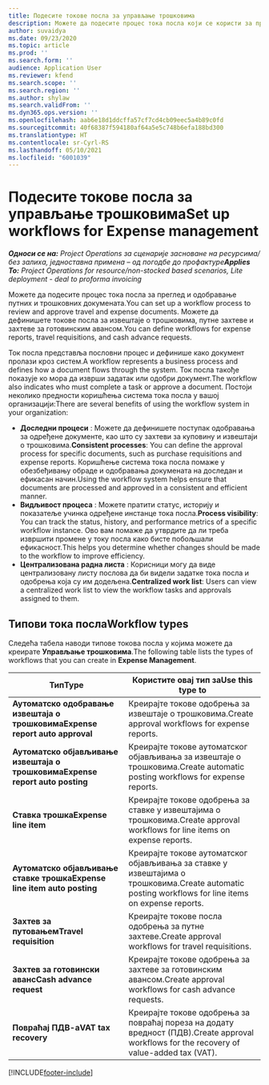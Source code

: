 ```yaml
---
title: Подесите токове посла за управљање трошковима
description: Можете да подесите процес тока посла који се користи за преглед и одобравање путних и трошковних докумената.
author: suvaidya
ms.date: 09/23/2020
ms.topic: article
ms.prod: ''
ms.search.form: ''
audience: Application User
ms.reviewer: kfend
ms.search.scope: ''
ms.search.region: ''
ms.author: shylaw
ms.search.validFrom: ''
ms.dyn365.ops.version: ''
ms.openlocfilehash: aab6e18d1ddcffa57cf7cd4cb09eec5a4b89c0fd
ms.sourcegitcommit: 40f68387f594180af64a5e5c748b6efa188bd300
ms.translationtype: HT
ms.contentlocale: sr-Cyrl-RS
ms.lasthandoff: 05/10/2021
ms.locfileid: "6001039"
---
```

# <a name="set-up-workflows-for-expense-management"></a><span data-ttu-id="be64a-103">Подесите токове посла за управљање трошковима</span><span class="sxs-lookup"><span data-stu-id="be64a-103">Set up workflows for Expense management</span></span>

<span data-ttu-id="be64a-104">_**Односи се на:** Project Operations за сценарије засноване на ресурсима/без залиха, једноставна примена – од погодбе до профактуре_</span><span class="sxs-lookup"><span data-stu-id="be64a-104">_**Applies To:** Project Operations for resource/non-stocked based scenarios, Lite deployment - deal to proforma invoicing_</span></span>

<span data-ttu-id="be64a-105">Можете да подесите процес тока посла за преглед и одобравање путних и трошковних докумената.</span><span class="sxs-lookup"><span data-stu-id="be64a-105">You can set up a workflow process to review and approve travel and expense documents.</span></span> <span data-ttu-id="be64a-106">Можете да дефинишете токове посла за извештаје о трошковима, путне захтеве и захтеве за готовинским авансом.</span><span class="sxs-lookup"><span data-stu-id="be64a-106">You can define workflows for expense reports, travel requisitions, and cash advance requests.</span></span>

<span data-ttu-id="be64a-107">Ток посла представља пословни процес и дефинише како документ пролази кроз систем.</span><span class="sxs-lookup"><span data-stu-id="be64a-107">A workflow represents a business process and defines how a document flows through the system.</span></span> <span data-ttu-id="be64a-108">Ток посла такође показује ко мора да изврши задатак или одобри документ.</span><span class="sxs-lookup"><span data-stu-id="be64a-108">The workflow also indicates who must complete a task or approve a document.</span></span> <span data-ttu-id="be64a-109">Постоји неколико предности коришћења система тока посла у вашој организацији:</span><span class="sxs-lookup"><span data-stu-id="be64a-109">There are several benefits of using the workflow system in your organization:</span></span>

- <span data-ttu-id="be64a-110">**Доследни процеси** : Можете да дефинишете поступак одобравања за одређене документе, као што су захтеви за куповину и извештаји о трошковима.</span><span class="sxs-lookup"><span data-stu-id="be64a-110">**Consistent processes**: You can define the approval process for specific documents, such as purchase requisitions and expense reports.</span></span> <span data-ttu-id="be64a-111">Коришћење система тока посла помаже у обезбеђивању обраде и одобравања докумената на доследан и ефикасан начин.</span><span class="sxs-lookup"><span data-stu-id="be64a-111">Using the workflow system helps ensure that documents are processed and approved in a consistent and efficient manner.</span></span>
- <span data-ttu-id="be64a-112">**Видљивост процеса** : Можете пратити статус, историју и показатеље учинка одређене инстанце тока посла.</span><span class="sxs-lookup"><span data-stu-id="be64a-112">**Process visibility**: You can track the status, history, and performance metrics of a specific workflow instance.</span></span> <span data-ttu-id="be64a-113">Ово вам помаже да утврдите да ли треба извршити промене у току посла како бисте побољшали ефикасност.</span><span class="sxs-lookup"><span data-stu-id="be64a-113">This helps you determine whether changes should be made to the workflow to improve efficiency.</span></span>
- <span data-ttu-id="be64a-114">**Централизована радна листа** : Корисници могу да виде централизовану листу послова да би видели задатке тока посла и одобрења која су им додељена.</span><span class="sxs-lookup"><span data-stu-id="be64a-114">**Centralized work list**: Users can view a centralized work list to view the workflow tasks and approvals assigned to them.</span></span> 

## <a name="workflow-types"></a><span data-ttu-id="be64a-115">Типови тока посла</span><span class="sxs-lookup"><span data-stu-id="be64a-115">Workflow types</span></span>

<span data-ttu-id="be64a-116">Следећа табела наводи типове токова посла у којима можете да креирате **Управљање трошковима**.</span><span class="sxs-lookup"><span data-stu-id="be64a-116">The following table lists the types of workflows that you can create in **Expense Management**.</span></span>


|              <span data-ttu-id="be64a-117"><strong>Тип</strong></span><span class="sxs-lookup"><span data-stu-id="be64a-117"><strong>Type</strong></span></span>              |                   <span data-ttu-id="be64a-118"><strong>Користите овај тип за</strong></span><span class="sxs-lookup"><span data-stu-id="be64a-118"><strong>Use this type to</strong></span></span>                   |
|-------------------------------------------------|-----------------------------------------------------------------------|
|   <span data-ttu-id="be64a-119"><strong>Аутоматско одобравање извештаја о трошковима</strong></span><span class="sxs-lookup"><span data-stu-id="be64a-119"><strong>Expense report auto approval</strong></span></span> |            <span data-ttu-id="be64a-120">Креирајте токове одобрења за извештаје о трошковима.</span><span class="sxs-lookup"><span data-stu-id="be64a-120">Create approval workflows for expense reports.</span></span>             |
|  <span data-ttu-id="be64a-121"><strong>Аутоматско објављивање извештаја о трошковима</strong></span><span class="sxs-lookup"><span data-stu-id="be64a-121"><strong>Expense report auto posting</strong></span></span>   |        <span data-ttu-id="be64a-122">Креирајте токове аутоматског објављивања за извештаје о трошковима.</span><span class="sxs-lookup"><span data-stu-id="be64a-122">Create automatic posting workflows for expense reports.</span></span>        |
|       <span data-ttu-id="be64a-123"><strong>Ставка трошка</strong></span><span class="sxs-lookup"><span data-stu-id="be64a-123"><strong>Expense line item</strong></span></span>        |     <span data-ttu-id="be64a-124">Креирајте токове одобрења за ставке у извештајима о трошковима.</span><span class="sxs-lookup"><span data-stu-id="be64a-124">Create approval workflows for line items on expense reports.</span></span>      |
| <span data-ttu-id="be64a-125"><strong>Аутоматско објављивање ставке трошка</strong></span><span class="sxs-lookup"><span data-stu-id="be64a-125"><strong>Expense line item auto posting</strong></span></span> | <span data-ttu-id="be64a-126">Креирајте токове аутоматског објављивања за ставке у извештајима о трошковима.</span><span class="sxs-lookup"><span data-stu-id="be64a-126">Create automatic posting workflows for line items on expense reports.</span></span> |
|       <span data-ttu-id="be64a-127"><strong>Захтев за путовањем</strong></span><span class="sxs-lookup"><span data-stu-id="be64a-127"><strong>Travel requisition</strong></span></span>       |          <span data-ttu-id="be64a-128">Креирајте токове посла одобрења за путне захтеве.</span><span class="sxs-lookup"><span data-stu-id="be64a-128">Create approval workflows for travel requisitions.</span></span>           |
|      <span data-ttu-id="be64a-129"><strong>Захтев за готовински аванс</strong></span><span class="sxs-lookup"><span data-stu-id="be64a-129"><strong>Cash advance request</strong></span></span>      |         <span data-ttu-id="be64a-130">Креирајте токове одобрења за захтеве за готовинским авансом.</span><span class="sxs-lookup"><span data-stu-id="be64a-130">Create approval workflows for cash advance requests.</span></span>          |
|        <span data-ttu-id="be64a-131"><strong>Повраћај ПДВ-а</strong></span><span class="sxs-lookup"><span data-stu-id="be64a-131"><strong>VAT tax recovery</strong></span></span>        | <span data-ttu-id="be64a-132">Креирајте токове одобрења за повраћај пореза на додату вредност (ПДВ).</span><span class="sxs-lookup"><span data-stu-id="be64a-132">Create approval workflows for the recovery of value-added tax (VAT).</span></span>  |


[!INCLUDE[footer-include](../includes/footer-banner.md)]